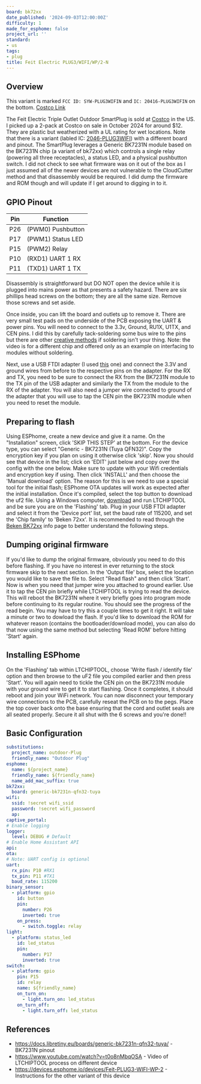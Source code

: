 ```yaml
---
board: bk72xx
date_published: '2024-09-03T12:00:00Z'
difficulty: 1
made_for_esphome: false
project_url: ''
standard:
- us
tags:
- plug
title: Feit Electric PLUG3/WIFI/WP/2-N
---
```


## Overview

This variant is marked `FCC ID: SYW-PLUG3WIFIN` and `IC: 20416-PLUG3WIFIN` on the bottom.
[Costco Link](https://www.costco.com/feit-electric-triple-outlet-outdoor-smart-plugs-2-pack.product.4000263691.html)

The Feit Electric Triple Outlet Outdoor SmartPlug is sold at [Costco](https://www.costco.com/feit-electric-triple-outlet-outdoor-smart-plugs-2-pack.product.4000263691.html) in the US. I picked up a 2-pack at Costco on sale in October 2024 for around $12. They are plastic but weatherized with a UL rating for wet locations.
Note that there is a variant (labled IC: [2046-PLUG3WIFI](/devices/Feit-PLUG3-WIFI-WP-2/)) with a different board and pinout.
The SmartPlug leverages a Generic BK7231N module based on the BK7231N chip (a variant of bk72xx) which controls a single relay (powering all three receptacles), a status LED, and a physical pushbutton switch. I did not check to see what firmware was on it out of the box as I just assumed all of the newer devices are not vulnerable to the CloudCutter method and that disassembly would be required. I did dump the firmware and ROM though and will update if I get around to digging in to it.

## GPIO Pinout

| Pin | Function            |
| --- | --------------------|
| P26 | (PWM0) Pushbutton   |
| P17 | (PWM1) Status LED   |
| P15 | (PWM2) Relay        |
| P10 | (RXD1) UART 1 RX    |
| P11 | (TXD1) UART 1 TX    |
Disassembly is straightforward but DO NOT open the device while it is plugged into mains power as that presents a safety hazard. There are six phillips head screws on the bottom; they are all the same size. Remove those screws and set aside.

Once inside, you can lift the board and outlets up to remove it. There are very small test pads on the underside of the PCB exposing the UART & power pins. You will need to connect to the 3.3v, Ground, RU1X, U1TX, and CEN pins. I did this by carefully tack-soldering some bus wire to the pins but there are other [creative methods](https://www.youtube.com/watch?v=t0o8nMbqOSA) if soldering isn't your thing. Note: the video is for a different chip and offered only as an example on interfacing to modules without soldering.

Next, use a USB FTDI adapter (I used [this](https://www.amazon.com/HiLetgo-FT232RL-Converter-Adapter-Breakout/dp/B00IJXZQ7C/) one) and connect the 3.3V and ground wires from before to the respective pins on the adapter. For the RX and TX, you need to be sure to connect the RX from the BK7231N module to the TX pin of the USB adapter and similarly the TX from the module to the RX of the adapter. You will also need a jumper wire connected to ground of the adapter that you will use to tap the CEN pin the BK7231N module when you need to reset the module.

## Preparing to flash

Using ESPhome, create a new device and give it a name. On the "Installation" screen, click 'SKIP THIS STEP' at the bottom. For the device type, you can select "Generic - BK7231N (Tuya QFN32)". Copy the encryption key if you plan on using it otherwise click 'skip'. Now you should see that device in the list; click on 'EDIT' just below and copy over the config with the one below. Make sure to update with your Wifi credentials and encryption key if using. Then click 'INSTALL' and then choose the 'Manual download' option. The reason for this is we need to use a special tool for the initial flash; ESPhome OTA updates will work as expected after the initial installation. Once it's compiled, select the top button to download the uf2 file.
Using a Windows computer, [download](https://github.com/libretiny-eu/ltchiptool/releases) and run LTCHIPTOOL and be sure you are on the 'Flashing' tab. Plug in your USB FTDI adapter and select it from the 'Device port' list, set the baud rate of 115200, and set the 'Chip family' to 'Beken 72xx'. It is recommended to read through the [Beken BK72xx](https://docs.libretiny.eu/docs/platform/beken-72xx/) info page to better understand the following steps.

## Dumping original firmware

If you'd like to dump the original firmware, obviously you need to do this before flashing. If you have no interest in ever returning to the stock firmware skip to the next section. In the 'Output file' box, select the location you would like to save the file to. Select "Read flash" and then click 'Start'. Now is when you need that jumper wire you attached to ground earlier. Use it to tap the CEN pin briefly while LTCHIPTOOL is trying to read the device. This will reboot the BK7231N where it very briefly goes into program mode before continuing to its regular routine. You should see the progress of the read begin. You may have to try this a couple times to get it right. It will take a minute or two to dowload the flash. If you'd like to download the ROM for whatever reason (contains the bootloader/download mode), you can also do that now using the same method but selecting 'Read ROM' before hitting 'Start' again.

## Installing ESPhome

On the 'Flashing' tab within LTCHIPTOOL, choose 'Write flash / identify file' option and then browse to the uF2 file you compiled earlier and then press 'Start'. You will again need to tickle the CEN pin on the BK7231N module with your ground wire to get it to start flashing. Once it completes, it should reboot and join your WiFi network. You can now disconnect your temporary wire connections to the PCB, carefully reseat the PCB on to the pegs. Place the top cover back onto the base ensuring that the cord and outlet seals are all seated properly. Secure it all shut with the 6 screws and you're done!!

## Basic Configuration

```yaml
substitutions:
  project_name: outdoor-Plug
  friendly_name: "Outdoor Plug"
esphome:
  name: ${project_name}
  friendly_name: ${friendly_name}
  name_add_mac_suffix: true
bk72xx:
  board: generic-bk7231n-qfn32-tuya
wifi:
  ssid: !secret wifi_ssid
  password: !secret wifi_password
  ap:
captive_portal:
# Enable logging
logger:
  level: DEBUG # Default
# Enable Home Assistant API
api:
ota:
# Note: UART config is optional
uart:
  rx_pin: P10 #RX1
  tx_pin: P11 #TX1
  baud_rate: 115200
binary_sensor:
  - platform: gpio
    id: button
    pin:
      number: P26
      inverted: true
    on_press:
      - switch.toggle: relay
light:
  - platform: status_led
    id: led_status
    pin:
      number: P17
      inverted: true
switch:
  - platform: gpio
    pin: P15
    id: relay
    name: ${friendly_name}
    on_turn_on:
      - light.turn_on: led_status
    on_turn_off:
      - light.turn_off: led_status
```

## References

- <https://docs.libretiny.eu/boards/generic-bk7231n-qfn32-tuya/> - BK7231N pinout
- <https://www.youtube.com/watch?v=t0o8nMbqOSA> - Video of LTCHIPTOOL process on different device
- <https://devices.esphome.io/devices/Feit-PLUG3-WIFI-WP-2>       - Instructions for the other variant of this device